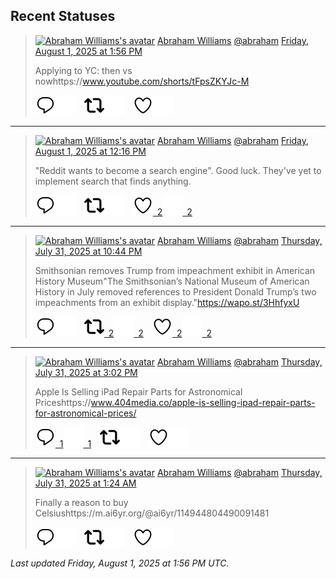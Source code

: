 ## Recent Statuses

> <a href="https://indieweb.social/@abraham"><img alt="Abraham Williams's avatar" src="https://cdn.masto.host/indiewebsocial/accounts/avatars/109/292/540/382/343/163/original/d00f2e03ce9c85b1.jpg" height="24" width="24" ></a> [Abraham Williams](https://indieweb.social/@abraham) [@abraham](https://indieweb.social/@abraham) [Friday, August 1, 2025 at 1:56 PM](https://indieweb.social/@abraham/114953851325972090)
>
> Applying to YC: then vs nowhttps://www.youtube.com/shorts/tFpsZKYJc-M
>
> [![Reply](./images/reply_light.svg#gh-light-mode-only "Reply")](https://indieweb.social/@abraham/114953851325972090#gh-light-mode-only)[![Reply](./images/reply.svg#gh-dark-mode-only "Reply")](https://indieweb.social/@abraham/114953851325972090#gh-dark-mode-only)&emsp;[![Boost](./images/retweet_light.svg#gh-light-mode-only "Boost")](https://indieweb.social/@abraham/114953851325972090#gh-light-mode-only)[![Boost](./images/retweet.svg#gh-dark-mode-only "Boost")](https://indieweb.social/@abraham/114953851325972090#gh-dark-mode-only)&emsp;[![Favorite](./images/like_light.svg#gh-light-mode-only "Favorite")](https://indieweb.social/@abraham/114953851325972090#gh-light-mode-only)[![Favorite](./images/like.svg#gh-dark-mode-only "Favorite")](https://indieweb.social/@abraham/114953851325972090#gh-dark-mode-only)


---

> <a href="https://indieweb.social/@abraham"><img alt="Abraham Williams's avatar" src="https://cdn.masto.host/indiewebsocial/accounts/avatars/109/292/540/382/343/163/original/d00f2e03ce9c85b1.jpg" height="24" width="24" ></a> [Abraham Williams](https://indieweb.social/@abraham) [@abraham](https://indieweb.social/@abraham) [Friday, August 1, 2025 at 12:16 PM](https://indieweb.social/@abraham/114953461365095261)
>
> &quot;Reddit wants to become a search engine&quot;. Good luck. They&#39;ve yet to implement search that finds anything.
>
> [![Reply](./images/reply_light.svg#gh-light-mode-only "Reply")](https://indieweb.social/@abraham/114953461365095261#gh-light-mode-only)[![Reply](./images/reply.svg#gh-dark-mode-only "Reply")](https://indieweb.social/@abraham/114953461365095261#gh-dark-mode-only)&emsp;[![Boost](./images/retweet_light.svg#gh-light-mode-only "Boost")](https://indieweb.social/@abraham/114953461365095261#gh-light-mode-only)[![Boost](./images/retweet.svg#gh-dark-mode-only "Boost")](https://indieweb.social/@abraham/114953461365095261#gh-dark-mode-only)&emsp;[![Favorite](./images/like_light.svg#gh-light-mode-only "Favorite")&ensp;2](https://indieweb.social/@abraham/114953461365095261#gh-light-mode-only)[![Favorite](./images/like.svg#gh-dark-mode-only "Favorite")&ensp;2](https://indieweb.social/@abraham/114953461365095261#gh-dark-mode-only)


---

> <a href="https://indieweb.social/@abraham"><img alt="Abraham Williams's avatar" src="https://cdn.masto.host/indiewebsocial/accounts/avatars/109/292/540/382/343/163/original/d00f2e03ce9c85b1.jpg" height="24" width="24" ></a> [Abraham Williams](https://indieweb.social/@abraham) [@abraham](https://indieweb.social/@abraham) [Thursday, July 31, 2025 at 10:44 PM](https://indieweb.social/@abraham/114950265928662759)
>
> Smithsonian removes Trump from impeachment exhibit in American History Museum&quot;The Smithsonian’s National Museum of American History in July removed references to President Donald Trump’s two impeachments from an exhibit display.&quot;https://wapo.st/3HhfyxU
>
> [![Reply](./images/reply_light.svg#gh-light-mode-only "Reply")](https://indieweb.social/@abraham/114950265928662759#gh-light-mode-only)[![Reply](./images/reply.svg#gh-dark-mode-only "Reply")](https://indieweb.social/@abraham/114950265928662759#gh-dark-mode-only)&emsp;[![Boost](./images/retweet_light.svg#gh-light-mode-only "Boost")&ensp;2](https://indieweb.social/@abraham/114950265928662759#gh-light-mode-only)[![Boost](./images/retweet.svg#gh-dark-mode-only "Boost")&ensp;2](https://indieweb.social/@abraham/114950265928662759#gh-dark-mode-only)&emsp;[![Favorite](./images/like_light.svg#gh-light-mode-only "Favorite")&ensp;2](https://indieweb.social/@abraham/114950265928662759#gh-light-mode-only)[![Favorite](./images/like.svg#gh-dark-mode-only "Favorite")&ensp;2](https://indieweb.social/@abraham/114950265928662759#gh-dark-mode-only)


---

> <a href="https://indieweb.social/@abraham"><img alt="Abraham Williams's avatar" src="https://cdn.masto.host/indiewebsocial/accounts/avatars/109/292/540/382/343/163/original/d00f2e03ce9c85b1.jpg" height="24" width="24" ></a> [Abraham Williams](https://indieweb.social/@abraham) [@abraham](https://indieweb.social/@abraham) [Thursday, July 31, 2025 at 3:02 PM](https://indieweb.social/@abraham/114948448646768598)
>
> Apple Is Selling iPad Repair Parts for Astronomical Priceshttps://www.404media.co/apple-is-selling-ipad-repair-parts-for-astronomical-prices/
>
> [![Reply](./images/reply_light.svg#gh-light-mode-only "Reply")&ensp;1](https://indieweb.social/@abraham/114948448646768598#gh-light-mode-only)[![Reply](./images/reply.svg#gh-dark-mode-only "Reply")&ensp;1](https://indieweb.social/@abraham/114948448646768598#gh-dark-mode-only)&emsp;[![Boost](./images/retweet_light.svg#gh-light-mode-only "Boost")](https://indieweb.social/@abraham/114948448646768598#gh-light-mode-only)[![Boost](./images/retweet.svg#gh-dark-mode-only "Boost")](https://indieweb.social/@abraham/114948448646768598#gh-dark-mode-only)&emsp;[![Favorite](./images/like_light.svg#gh-light-mode-only "Favorite")](https://indieweb.social/@abraham/114948448646768598#gh-light-mode-only)[![Favorite](./images/like.svg#gh-dark-mode-only "Favorite")](https://indieweb.social/@abraham/114948448646768598#gh-dark-mode-only)


---

> <a href="https://indieweb.social/@abraham"><img alt="Abraham Williams's avatar" src="https://cdn.masto.host/indiewebsocial/accounts/avatars/109/292/540/382/343/163/original/d00f2e03ce9c85b1.jpg" height="24" width="24" ></a> [Abraham Williams](https://indieweb.social/@abraham) [@abraham](https://indieweb.social/@abraham) [Thursday, July 31, 2025 at 1:24 AM](https://indieweb.social/@abraham/114945235195575050)
>
> Finally a reason to buy Celsiushttps://m.ai6yr.org/@ai6yr/114944804490091481
>
> [![Reply](./images/reply_light.svg#gh-light-mode-only "Reply")](https://indieweb.social/@abraham/114945235195575050#gh-light-mode-only)[![Reply](./images/reply.svg#gh-dark-mode-only "Reply")](https://indieweb.social/@abraham/114945235195575050#gh-dark-mode-only)&emsp;[![Boost](./images/retweet_light.svg#gh-light-mode-only "Boost")](https://indieweb.social/@abraham/114945235195575050#gh-light-mode-only)[![Boost](./images/retweet.svg#gh-dark-mode-only "Boost")](https://indieweb.social/@abraham/114945235195575050#gh-dark-mode-only)&emsp;[![Favorite](./images/like_light.svg#gh-light-mode-only "Favorite")](https://indieweb.social/@abraham/114945235195575050#gh-light-mode-only)[![Favorite](./images/like.svg#gh-dark-mode-only "Favorite")](https://indieweb.social/@abraham/114945235195575050#gh-dark-mode-only)


_Last updated Friday, August 1, 2025 at 1:56 PM UTC._
